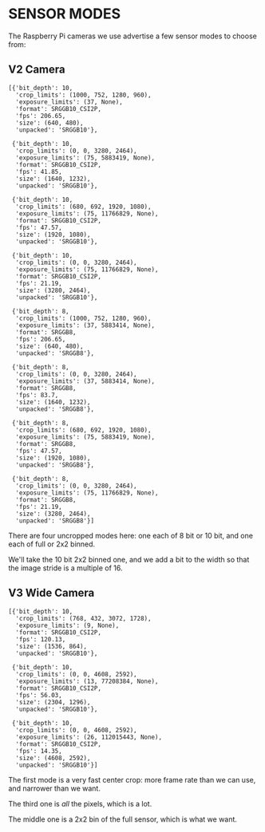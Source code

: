 # SENSOR MODES

The Raspberry Pi cameras we use advertise a few sensor modes to choose from:

## V2 Camera

```
[{'bit_depth': 10,
  'crop_limits': (1000, 752, 1280, 960),
  'exposure_limits': (37, None),
  'format': SRGGB10_CSI2P,
  'fps': 206.65,
  'size': (640, 480),
  'unpacked': 'SRGGB10'},

 {'bit_depth': 10,
  'crop_limits': (0, 0, 3280, 2464),
  'exposure_limits': (75, 5883419, None),
  'format': SRGGB10_CSI2P,
  'fps': 41.85,
  'size': (1640, 1232),
  'unpacked': 'SRGGB10'},

 {'bit_depth': 10,
  'crop_limits': (680, 692, 1920, 1080),
  'exposure_limits': (75, 11766829, None),
  'format': SRGGB10_CSI2P,
  'fps': 47.57,
  'size': (1920, 1080),
  'unpacked': 'SRGGB10'},

 {'bit_depth': 10,
  'crop_limits': (0, 0, 3280, 2464),
  'exposure_limits': (75, 11766829, None),
  'format': SRGGB10_CSI2P,
  'fps': 21.19,
  'size': (3280, 2464),
  'unpacked': 'SRGGB10'},

 {'bit_depth': 8,
  'crop_limits': (1000, 752, 1280, 960),
  'exposure_limits': (37, 5883414, None),
  'format': SRGGB8,
  'fps': 206.65,
  'size': (640, 480),
  'unpacked': 'SRGGB8'},

 {'bit_depth': 8,
  'crop_limits': (0, 0, 3280, 2464),
  'exposure_limits': (37, 5883414, None),
  'format': SRGGB8,
  'fps': 83.7,
  'size': (1640, 1232),
  'unpacked': 'SRGGB8'},

 {'bit_depth': 8,
  'crop_limits': (680, 692, 1920, 1080),
  'exposure_limits': (75, 5883419, None),
  'format': SRGGB8,
  'fps': 47.57,
  'size': (1920, 1080),
  'unpacked': 'SRGGB8'},

 {'bit_depth': 8,
  'crop_limits': (0, 0, 3280, 2464),
  'exposure_limits': (75, 11766829, None),
  'format': SRGGB8,
  'fps': 21.19,
  'size': (3280, 2464),
  'unpacked': 'SRGGB8'}]
```

There are four uncropped modes here: one each of 8 bit or 10 bit, and one each of full or 2x2 binned.

We'll take the 10 bit 2x2 binned one, and we add a bit to the width so that the image stride is a multiple of 16.

## V3 Wide Camera

```
[{'bit_depth': 10,
  'crop_limits': (768, 432, 3072, 1728),
  'exposure_limits': (9, None),
  'format': SRGGB10_CSI2P,
  'fps': 120.13,
  'size': (1536, 864),
  'unpacked': 'SRGGB10'},

 {'bit_depth': 10,
  'crop_limits': (0, 0, 4608, 2592),
  'exposure_limits': (13, 77208384, None),
  'format': SRGGB10_CSI2P,
  'fps': 56.03,
  'size': (2304, 1296),
  'unpacked': 'SRGGB10'},

 {'bit_depth': 10,
  'crop_limits': (0, 0, 4608, 2592),
  'exposure_limits': (26, 112015443, None),
  'format': SRGGB10_CSI2P,
  'fps': 14.35,
  'size': (4608, 2592),
  'unpacked': 'SRGGB10'}]
```

The first mode is a very fast center crop: more frame rate than we can use, and narrower than we want.

The third one is *all* the pixels, which is a lot.

The middle one is a 2x2 bin of the full sensor, which is what we want.